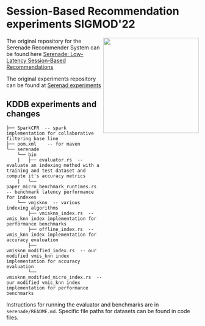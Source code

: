 # Session-Based Recommendation experiments SIGMOD'22
<img src="https://icai.ai/wp-content/uploads/2020/01/AIRLabAmsterdam-10-6-gecomprimeerd-transparant.png" width="250" align="right">

The original repository for the Serenade Recommender System can be found here [Serenade: Low-Latency Session-Based Recommendations](https://github.com/bolcom/serenade)

The original experiments repository can be found at [Serenad experiments](https://github.com/bolcom/serenade-experiments-sigmod)

## KDDB experiments and changes

```
├── SparkCFR  -- spark implementation for collaborative filtering base line
├── pom.xml    -- for maven
└── serenade
    └── bin
    |   ├── evaluator.rs  -- evaluate an indexing method with a training and test dataset and compute it's accuracy metrics
    |   └── paper_micro_benchmark_runtimes.rs  -- benchmark latency performance for indexes
    └── vmisknn  -- various indexing algorithms
        ├── vmisknn_index.rs  -- vmis_knn index implementation for performance benchmarks
        ├── offline_index.rs  -- vmis_knn index implementation for accuracy evaluation
        ├── vmisknn_modified_index.rs  -- our modified vmis_knn index implementation for accuracy evaluation
        └── vmisknn_modified_micro_index.rs  -- our modified vmis_knn index implementation for performance benchmarks
```

Instructions for running the evaluator and benchmarks are in `serenade/README.md`. Specific file paths for datasets can be found in code files.
